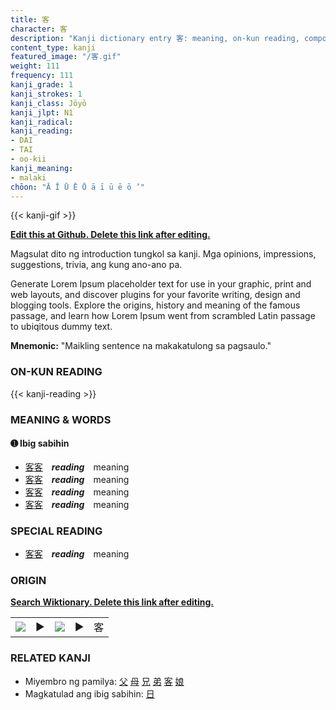 ```yaml
---
title: 客
character: 客
description: "Kanji dictionary entry 客: meaning, on-kun reading, compounds, origin, related kanji"
content_type: kanji
featured_image: "/客.gif"
weight: 111
frequency: 111
kanji_grade: 1
kanji_strokes: 1
kanji_class: Jōyō
kanji_jlpt: N1
kanji_radical: 
kanji_reading: 
- DAI
- TAI
- oo-kii
kanji_meaning:
- malaki
chōon: "Ā Ī Ū Ē Ō ā ī ū ē ō ’"
---
```

[//]: # (Don't edit the line below. Kanji animated GIF code is automatically generated.)
{{< kanji-gif >}}

[//]: # (Edit below this line.)

**[Edit this at Github. Delete this link after editing.](https://github.com/tim0g/tim/tree/main/content/kanji/客/index.md)**

Magsulat dito ng introduction tungkol sa kanji. Mga opinions, impressions, suggestions, trivia, ang kung ano-ano pa.

Generate Lorem Ipsum placeholder text for use in your graphic, print and web layouts, and discover plugins for your favorite writing, design and blogging tools. Explore the origins, history and meaning of the famous passage, and learn how Lorem Ipsum went from scrambled Latin passage to ubiqitous dummy text.
 
**Mnemonic:** "Maikling sentence na makakatulong sa pagsaulo."

### ON-KUN READING

[//]: # (Don't edit the line below. ON-KUN READING code is automatically generated.)
{{< kanji-reading >}}

### MEANING & WORDS

#### ➊ **Ibig sabihin**
  - [客](../客)[客](../客)　***reading***　meaning
  - [客](../客)[客](../客)　***reading***　meaning
  - [客](../客)[客](../客)　***reading***　meaning
  - [客](../客)[客](../客)　***reading***　meaning

### SPECIAL READING
  - [客](../客)[客](../客)　***reading***　meaning

### ORIGIN

**[Search Wiktionary. Delete this link after editing.](https://wiktionary.org/wiki/客)**
<table class="kanji-table"><tr><td>
<img src="60px-客-bronze.svg.png">
</td><td>▶</td><td>
<img src="60px-客-oracle.svg.png">
</td><td>▶</td>
<td class="kanji-origin">客</td>
</tr></table>

### RELATED KANJI
- Miyembro ng pamilya: [父](../父) [母](../母) [兄](../兄) [弟](../弟) [客](../客) [娘](../娘)
- Magkatulad ang ibig sabihin: [日](../日)
